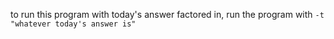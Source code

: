 to run this program with today's answer factored in,
run the program with `-t "whatever today's answer is"`